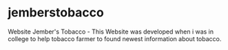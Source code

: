 # jemberstobacco
 Website Jember's Tobacco - This Website was developed when i was in college to help tobacco farmer to found newest information about tobacco.
